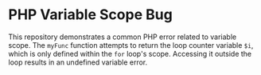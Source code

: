 # PHP Variable Scope Bug
This repository demonstrates a common PHP error related to variable scope.  The `myFunc` function attempts to return the loop counter variable `$i`, which is only defined within the `for` loop's scope. Accessing it outside the loop results in an undefined variable error.